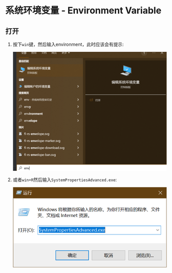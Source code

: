 # 系统环境变量 - Environment Variable



## 打开

1. 按下`win`键，然后输入environment，此时应该会有提示:

    <img src="./.images/image-20230127200547243.png" alt="image-20230127200547243" style="zoom:50%;" />

2. 或者`win+R`然后输入`SystemPropertiesAdvanced.exe`:

    ![image-20230127200632819](./.images/image-20230127200632819.png)